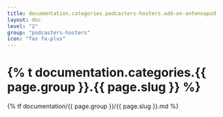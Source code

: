 ```yaml
---
title: documentation.categories.podcasters-hosters.add-on-antennapod
layout: doc
level: "2"
group: "podcasters-hosters"
icon: "fas fa-plus"
---
```


# {% t documentation.categories.{{ page.group }}.{{ page.slug }} %}

{% tf documentation/{{ page.group }}/{{ page.slug }}.md %}
